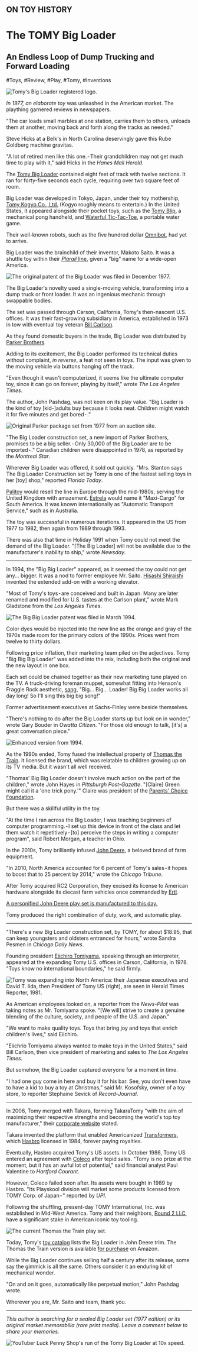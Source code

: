 ## ON TOY HISTORY
# The TOMY Big Loader
## An Endless Loop of Dump Trucking and Forward Loading
#Toys, #Review, #Play, #Tomy, #Inventions

![Tomy's Big Loader registered logo.](images/78-01.jpeg)

*In 1977, an elaborate toy* was unleashed in the American market. The plaything garnered reviews in newspapers.

"The car loads small marbles at one station, carries them to others, unloads them at another, moving back and forth along the tracks as needed."

Steve Hicks at a Belk's in North Carolina deservingly gave this Rube Goldberg machine gravitas.

"A lot of retired men like this one. - Their grandchildren may not get much time to play with it," said Hicks in the *Hanes Mall Herald*.

The [Tomy Big Loader](https://toytales.ca/big-loader-construction-set-from-tomy-1977/) contained eight feet of track with twelve sections. It ran for forty-five seconds each cycle, requiring over two square feet of room.

Big Loader was developed in Tokyo, Japan, under their toy mothership, [Tomy Kogyo Co., Ltd.](https://en.wikipedia.org/wiki/Tomy) (Kogyo roughly means to entertain.) In the United States, it appeared alongside their pocket toys, such as the [Tomy Blip](https://en.wikipedia.org/wiki/Blip_(console)), a mechanical pong handheld, and [Waterful Tic-Tac-Toe](https://www.youtube.com/watch?v=YEihOFwGvH0), a portable water game.

Their well-known robots, such as the five hundred dollar [Omnibot](https://www.theoldrobots.com/tomybot.html), had yet to arrive.

Big Loader was the brainchild of their inventor, Makoto Saito. It was a shuttle toy within their [*Plarail* line](https://en.wikipedia.org/wiki/Plarail), given a "big" name for a wide-open America.

![The [original patent](https://patents.google.com/patent/US4189864A) of the Big Loader was filed in December 1977.](images/78-02.jpeg)

The Big Loader's novelty used a single-moving vehicle, transforming into a dump truck or front loader. It was an ingenious mechanic through swappable bodies.

The set was passed through Carson, California, Tomy's then-nascent U.S. offices. It was their fast-growing subsidiary in America, established in 1973 in tow with eventual toy veteran [Bill Carlson](https://simple.wikipedia.org/wiki/Teenage_Mutant_Ninja_Turtles).

As they found domestic buyers in the trade, Big Loader was distributed by [Parker Brothers](https://en.wikipedia.org/wiki/Parker_Brothers).

Adding to its excitement, the Big Loader performed its technical duties without complaint, *in reverse*, a feat not seen in toys. The input was given to the moving vehicle via buttons hanging off the track.

"Even though it wasn't computerized, it seems like the ultimate computer toy, since it can go on forever, playing by itself," wrote *The Los Angeles Times*.

The author, John Pashdag, was not keen on its play value. "Big Loader is the kind of toy [kid-]adults buy because it looks neat. Children might watch it for five minutes and get bored - ."

![Original Parker package set from 1977 from an [auction site](https://www.invaluable.com/auction-lot/tomy-big-loader-construction-set-in-box-1977-553-c-a2f4878a1a).](images/78-03.jpeg)

"The Big Loader construction set, a new import of Parker Brothers, promises to be a big seller. - Only 30,000 of the Big Loader are to be imported - ." Canadian children were disappointed in 1978, as reported by the *Montreal Star*.

Wherever Big Loader was offered, it sold out quickly. "Mrs. Stanton says The Big Loader Construction set by Tomy is one of the fastest selling toys in her [toy] shop," reported *Florida Today*.

[Palitoy](https://en.wikipedia.org/wiki/Palitoy) would resell the line in Europe through the mid-1980s, serving the United Kingdom with amazement. [Estrela](https://en.wikipedia.org/wiki/Estrela_(company)) would name it "Maxi-Cargo" for South America. It was known internationally as "Automatic Transport Service," such as in Australia.

The toy was successful in numerous iterations. It appeared in the US from 1977 to 1982, then again from 1989 through 1993.

There was also that time in Holiday 1991 when Tomy could not meet the demand of the Big Loader. "[The Big Loader] will not be available due to the manufacturer's inability to ship," wrote *Newsday*.

---

In 1994, the "Big Big Loader" appeared, as it seemed the toy could not get any... bigger. It was a nod to former employee Mr. Saito. [Hisashi Shiraishi](https://patents.google.com/patent/US5441435A) invented the extended add-on with a working elevator.

"Most of Tomy's toys - are conceived and built in Japan. Many are later renamed and modified for U.S. tastes at the Carlson plant," wrote Mark Gladstone from the *Los Angeles Times*.

![The Big Big Loader [patent](https://patents.google.com/patent/US5441435A) was filed in March 1994.](images/78-04.jpeg)

Color dyes would be injected into the new line as the orange and gray of the 1970s made room for the primary colors of the 1990s. Prices went from twelve to thirty dollars.

Following price inflation, their marketing team piled on the adjectives. Tomy "Big Big Big Loader" was added into the mix, including both the original and the new layout in one box.

Each set could be chained together as their new marketing tune played on the TV. A truck-driving foreman muppet, somewhat fitting into Henson's Fraggle Rock aesthetic, [sang](https://www.youtube.com/watch?v=QurDlKOkpvo), "Big... Big... Loader! Big Big Loader works all day long! So I'll sing this big big song!"

Former advertisement executives at Sachs-Finley were beside themselves.

"There's nothing to do after the Big Loader starts up but look on in wonder," wrote Gary Bouder in *Owatta Citizen*. "For those old enough to talk, [it's] a great conversation piece."

![Enhanced version from 1994.](images/78-05.jpeg)

As the 1990s ended, Tomy fused the intellectual property of [Thomas the Train](https://us.tomy.com/brand/big-loader/). It licensed the brand, which was relatable to children growing up on its TV media. But it wasn't all well received.

"Thomas' Big Big Loader doesn't involve much action on the part of the children," wrote John Hayes in *Pittsburgh Post-Gazette*. "[Claire] Green might call it a 'one trick pony.'" Claire was president of the [Parents' Choice Foundation](http://parents-choice.org/).

But there was a skillful utility in the toy.

"At the time I ran across the Big Loader, I was teaching beginners of computer programming. - I set up this device in front of the class and let them watch it repetitively - [to] perceive the steps in writing a computer program", said Robert Morgan, a teacher in Ohio.

In the 2010s, Tomy brilliantly infused [John Deere](https://www.deere.com/en/index.html), a beloved brand of farm equipment.

"In 2010, North America accounted for 6 percent of Tomy's sales - it hopes to boost that to 25 percent by 2014," wrote the *Chicago Tribune*.

After Tomy acquired RC2 Corporation, they excised its license to American hardware alongside its diecast farm vehicles once commanded by [Ertl](https://en.wikipedia.org/wiki/Ertl_Company).

[A personified John Deere play set is manufactured to this day.](images/78-06.jpeg)

Tomy produced the right combination of duty, work, and automatic play.

---

"There's a new Big Loader construction set, by TOMY, for about $18.95, that can keep youngsters and oldsters entranced for hours," wrote Sandra Pesmen in *Chicago Daily News*.

Founding president [Eiichiro Tomiyama](https://www.takaratomy.co.jp/english/company/csr/history1.html), speaking through an interpreter, appeared at the expanding Tomy U.S. offices in Carson, California, in 1978. "Toys know no international boundaries," he said firmly.

![Tomy was expanding into North America: their Japanese executives and David T. Iida, then President of Tomy US (right), are seen in Herald Times Reporter, 1981.](images/78-07.jpeg)

As American employees looked on, a reporter from the *News-Pilot* was taking notes as Mr. Tomiyama spoke. "[We will] strive to create a genuine blending of the culture, society, and people of the U.S. and Japan."

"We want to make quality toys. Toys that bring joy and toys that enrich children's lives," said Eiichiro.

"Eiichrio Tomiyama always wanted to make toys in the United States," said Bill Carlson, then vice president of marketing and sales to *The Los Angeles Times*.

But somehow, the Big Loader captured everyone for a moment in time.

"I had one guy come in here and buy it for his bar. See, you don't even have to have a kid to buy a toy at Christmas," said Mr. Kosofsky, owner of a toy store, to reporter Stephaine Sevick of *Record-Journal*.

---

In 2006, Tomy merged with Takara, forming TakaraTomy "with the aim of maximizing their respective strengths and becoming the world's top toy manufacturer," their [corporate website](https://www.takaratomy.co.jp/english/company/company/history.html#anc07) stated.

Takara invented the platform that enabled Americanized [Transformers](https://en.wikipedia.org/wiki/Transformers), which [Hasbro](https://en.wikipedia.org/wiki/Hasbro) licensed in 1984, forever paying royalties.

Eventually, Hasbro acquired Tomy's US assets. In October 1986, Tomy US entered an agreement with [Coleco](https://en.wikipedia.org/wiki/Coleco) after tepid sales. "Tomy is no prize at the moment, but it has an awful lot of potential," said financial analyst Paul Valentine to *Hartford Courant*.

However, Coleco failed soon after. Its assets were bought in 1989 by Hasbro. "Its Playskool division will market some products licensed from TOMY Corp. of Japan - " reported by *UPI*.

Following the shuffling, present-day TOMY International, Inc. was established in Mid-West America. Tomy and their neighbors, [Round 2 LLC](https://en.wikipedia.org/wiki/Round_2_(company)), have a significant stake in American iconic toy tooling.

![The current Thomas the Train play set.](images/78-08.jpeg)

Today, Tomy's [toy catalog](https://issuu.com/blakegoldenberg/docs/23tomy_catalog_low) lists the Big Loader in John Deere trim. The Thomas the Train version is available [for purchase](https://www.amazon.com/stores/page/F7C5F673-27AB-4C78-878A-1A2C7CB61F17) on Amazon.

While the Big Loader continues selling half a century after its release, some say the gimmick is all the same. Others consider it an enduring kit of mechanical wonder.

"On and on it goes, automatically like perpetual motion," John Pashdag wrote.

Wherever you are, Mr. Saito and team, thank you.

---

*This author is searching for a sealed Big Loader set (1977 edition) or its original market memorabilia (rare print media). Leave a comment below to share your memories.*

![YouTuber [Luck Penny Shop's](https://www.youtube.com/watch?v=-RPkVSSPZnk) run of the Tomy Big Loader at 10x speed.](images/78-09.gif)
